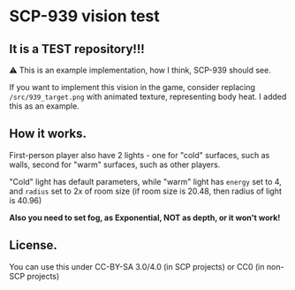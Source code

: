 # SCP-939 vision test
## It is a TEST repository!!!
⚠️ This is an example implementation, how I think, SCP-939 should see.

If you want to implement this vision in the game, consider replacing `/src/939_target.png` with animated texture, representing body heat. I added this as an example.

## How it works.

First-person player also have 2 lights - one for "cold" surfaces, such as walls, second for "warm" surfaces, such as other players.

"Cold" light has default parameters, while "warm" light has `energy` set to 4, and `radius` set to 2x of room size (if room size is 20.48, then radius of light is 40.96)

**Also you need to set fog, as Exponential, NOT as depth, or it won't work!**

## License.

You can use this under CC-BY-SA 3.0/4.0 (in SCP projects) or CC0 (in non-SCP projects)